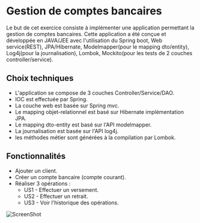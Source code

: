 # Gestion de comptes bancaires
Le but de cet exercice consiste à implémenter une application permettant la gestion de comptes bancaires.
Cette application a été conçue et développée en JAVA/JEE avec l'utilisation du Spring boot, Web service(REST), JPA/Hibernate, Modelmapper(pour le mapping dto/entity), Log4j(pour la journalisation), Lombok, Mockito(pour les tests de 2 couches controller/service).


## Choix techniques
* L'application se compose de 3 couches Controller/Service/DAO.
* IOC est effectuée par Spring.
* La couche web est basée sur Spring mvc.
* Le mapping objet-relationnel est basé sur Hibernate implémentation JPA.
* Le mapping dto-entity est basé sur l'API modelmapper.
* La journalisation est basée sur l'API log4j.
* les méthodes métier sont générées à la compilation par Lombok.

## Fonctionnalités
* Ajouter un client.
* Créer un compte bancaire (compte courant).
* Réaliser 3 opérations :
  * US1 - Effectuer un versement.
  * US2 - Effectuer un retrait.
  * US3 - Voir l'historique des opérations.

![ScreenShot](https://image.ibb.co/iq6rwy/banque_Account.png)
